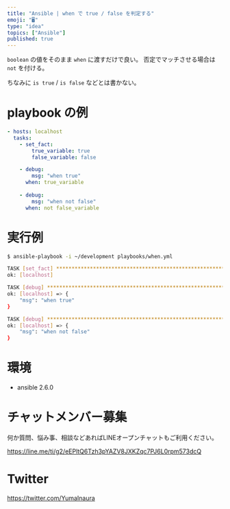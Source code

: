 ```yaml
---
title: "Ansible | when で true / false を判定する"
emoji: "🖥"
type: "idea"
topics: ["Ansible"]
published: true
---
```


`boolean` の値をそのまま `when` に渡すだけで良い。
否定でマッチさせる場合は `not` を付ける。

ちなみに `is true` / `is false` などとは書かない。


# playbook の例

```yaml
- hosts: localhost
  tasks:
    - set_fact:
        true_variable: true
        false_variable: false

    - debug:
        msg: "when true"
      when: true_variable
    
    - debug:
        msg: "when not false"
      when: not false_variable
```


# 実行例

```bash
$ ansible-playbook -i ~/development playbooks/when.yml

TASK [set_fact] *********************************************************************************************************************************************************************************************************
ok: [localhost]

TASK [debug] ************************************************************************************************************************************************************************************************************
ok: [localhost] => {
    "msg": "when true"
}

TASK [debug] ************************************************************************************************************************************************************************************************************
ok: [localhost] => {
    "msg": "when not false"
}


```

# 環境

- ansible 2.6.0








<!-- Update From Qiita API -->

# チャットメンバー募集


何か質問、悩み事、相談などあればLINEオープンチャットもご利用ください。

https://line.me/ti/g2/eEPltQ6Tzh3pYAZV8JXKZqc7PJ6L0rpm573dcQ





# Twitter


https://twitter.com/YumaInaura


<!-- Update From Qiita API -->


